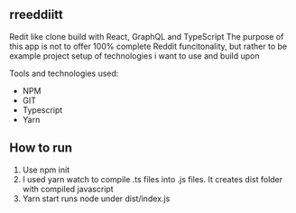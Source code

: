 ## rreeddiitt
Redit like clone build with React, GraphQL and TypeScript
The purpose of this app is not to offer 100% complete Reddit funcitonality, but rather to be example project setup of technologies i want to use and build upon

Tools and technologies used:
* NPM
* GIT
* Typescript
* Yarn


## How to run
1) Use npm init
2) I used yarn watch to compile .ts files into .js files. It creates dist folder with compiled javascript
3) Yarn start runs node under dist/index.js
